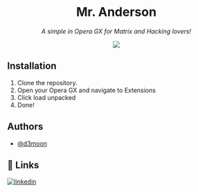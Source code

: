 <h1 align="center">Mr. Anderson</h1>

<p align="center"><i>A simple in Opera GX for Matrix and Hacking lovers! </i></p>


<p align="center">
<img src="https://images.hdqwalls.com/wallpapers/the-matrix-movie-poster-bj.jpg" />
</video>

## Installation

1. Clone the repository.
2. Open your Opera GX and navigate to Extensions
3. Click load unpacked
4. Done!


## Authors

- [@d3moon](https://github.com/d3moon)

## 🔗 Links

[![linkedin](https://img.shields.io/badge/linkedin-0A66C2?style=for-the-badge&logo=linkedin&logoColor=white)](https://www.linkedin.com/in/d3moon)
